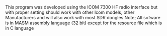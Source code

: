 This program was developed using the ICOM 7300 HF radio interface but with proper setting should work with other Icom models, other Manufacturers and will also work with most SDR dongles
Note;  All sofware is in MASM assembly language  (32 bit)  except for the resource file which is in C language 
